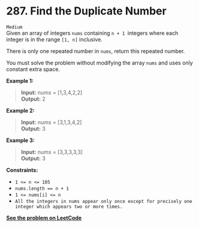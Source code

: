 # 287. Find the Duplicate Number

`Medium` <br />
Given an array of integers `nums` containing `n + 1 `integers where each integer is in the range `[1, n]` inclusive.

There is only one repeated number in `nums`, return this repeated number.

You must solve the problem without modifying the array `nums` and uses only constant extra space.

**Example 1:**

> **Input:** nums = [1,3,4,2,2] <br />
> **Output:** 2

**Example 2:**

> **Input:** nums = [3,1,3,4,2] <br />
> **Output:** 3

**Example 3:**

> **Input:** nums = [3,3,3,3,3] <br />
> **Output:** 3

**Constraints:**

- `1 <= n <= 105`
- `nums.length == n + 1`
- `1 <= nums[i] <= n`
- `All the integers in nums appear only once except for precisely one integer which appears two or more times.`

[**See the problem on LeetCode**](https://leetcode.com/problems/find-the-duplicate-number/)